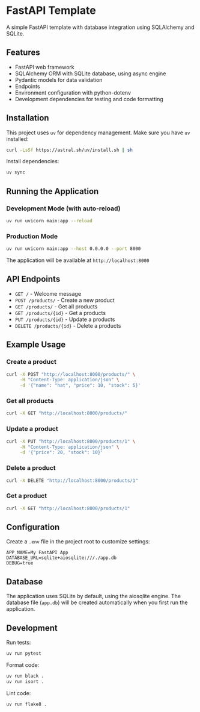 # FastAPI Template

A simple FastAPI template with database integration using SQLAlchemy and SQLite.

## Features

- FastAPI web framework
- SQLAlchemy ORM with SQLite database, using async engine
- Pydantic models for data validation
- Endpoints
- Environment configuration with python-dotenv
- Development dependencies for testing and code formatting

## Installation

This project uses `uv` for dependency management. Make sure you have `uv` installed:

```bash
curl -LsSf https://astral.sh/uv/install.sh | sh
```

Install dependencies:

```bash
uv sync
```

## Running the Application

### Development Mode (with auto-reload)

```bash
uv run uvicorn main:app --reload
```

### Production Mode

```bash
uv run uvicorn main:app --host 0.0.0.0 --port 8000
```

The application will be available at `http://localhost:8000`

## API Endpoints

- `GET /` - Welcome message
- `POST /products/` - Create a new product
- `GET /products/` - Get all products
- `GET /products/{id}` - Get a products
- `PUT /products/{id}` - Update a products
- `DELETE /products/{id}` - Delete a products

## Example Usage

### Create a product
```bash
curl -X POST "http://localhost:8000/products/" \
     -H "Content-Type: application/json" \
     -d '{"name": "hat", "price": 10, "stock": 5}'
```
 
### Get all products
```bash
curl -X GET "http://localhost:8000/products/"
```

### Update a product
```bash
curl -X PUT "http://localhost:8000/products/1" \
     -H "Content-Type: application/json" \
     -d '{"price": 20, "stock": 10}'
```

### Delete a product
```bash
curl -X DELETE "http://localhost:8000/products/1"
```

### Get a product
```bash
curl -X GET "http://localhost:8000/products/1"
```

## Configuration

Create a `.env` file in the project root to customize settings:

```env
APP_NAME=My FastAPI App
DATABASE_URL=sqlite+aiosqlite:///./app.db
DEBUG=true
```

## Database

The application uses SQLite by default, using the aiosqlite engine. The database file (`app.db`) will be created automatically when you first run the application.

## Development

Run tests:

```bash
uv run pytest
```

Format code:

```bash
uv run black .
uv run isort .
```

Lint code:

```bash
uv run flake8 .
```
